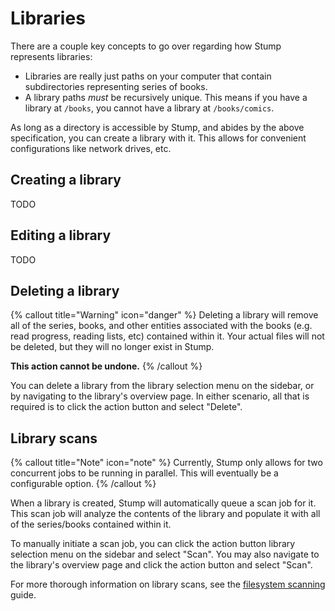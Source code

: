 # Libraries

There are a couple key concepts to go over regarding how Stump represents libraries:

- Libraries are really just paths on your computer that contain subdirectories representing series of books.
- A library paths _must_ be recursively unique. This means if you have a library at `/books`, you cannot have a library at `/books/comics`.

As long as a directory is accessible by Stump, and abides by the above specification, you can create a library with it. This allows for convenient configurations like network drives, etc.

## Creating a library

TODO

## Editing a library

TODO

## Deleting a library

{% callout title="Warning" icon="danger" %}
Deleting a library will remove all of the series, books, and other entities associated with the books (e.g. read progress, reading lists, etc) contained within it. Your actual files will not be deleted, but they will no longer exist in Stump.

**This action cannot be undone.**
{% /callout %}

You can delete a library from the library selection menu on the sidebar, or by navigating to the library's overview page. In either scenario, all that is required is to click the action button and select "Delete".

## Library scans

{% callout title="Note" icon="note" %}
Currently, Stump only allows for two concurrent jobs to be running in parallel. This will eventually be a configurable option.
{% /callout %}

When a library is created, Stump will automatically queue a scan job for it. This scan job will analyze the contents of the library and populate it with all of the series/books contained within it.

To manually initiate a scan job, you can click the action button library selection menu on the sidebar and select "Scan". You may also navigate to the library's overview page and click the action button and select "Scan".

For more thorough information on library scans, see the [filesystem scanning](/guides/fs-scanning) guide.
